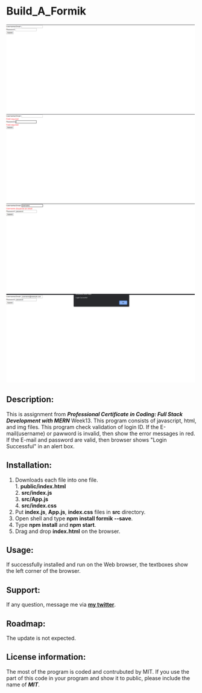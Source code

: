 # Build_A_Formik

<div>
<img src="Build_A_Formik_Form1.png" width='500'/>
<img src="Build_A_Formik_Form2.png" width='500'/>
<img src="Build_A_Formik_Form3.png" width='500'/>
<img src="Build_A_Formik_Form4.png" width='500'/>
</div>
  
## Description:
  This is assignment from ***Professional Certificate in Coding: Full Stack Development with MERN*** Week13.
  This program consists of javascript, html, and img files.
  This program check validation of login ID. If the E-mail(username) or pawword is invalid, then show the error messages in red.
  If the E-mail and password are valid, then browser shows "Login Successful" in an alert box.

## Installation:
  1. Downloads each file into one file. <br>
    1. **public/index.html** <br>
    2. **src/index.js** <br>
    3. **src/App.js** <br>
    4. **src/index.css** <br>
  2. Put **index.js**, **App.js**, **index.css** files in **src** directory.
  3. Open shell and type **npm install formik --save**.
  4. Type **npm install** and **npm start**.
  5. Drag and drop **index.html** on the browser.
  
## Usage:
  <p>If successfully installed and run on the Web browser, the textboxes show the left corner of the browser.</p>
  
## Support:
  If any question, message me via **[my twitter](https://twitter.com/Kojiro38895598)**.
  
## Roadmap:
  The update is not expected.
  
## License information: 
 The most of the program is coded and contrubuted by MIT. If you use the part of this code in your program and show it to public, please include the name of ***MIT***.
